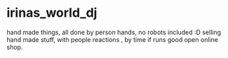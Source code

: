 # irinas_world_dj
hand made things, all done by person hands, no robots included :D
selling hand made stuff, with people reactions , by time if runs good open online shop.
